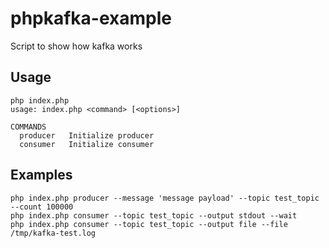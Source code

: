 # phpkafka-example
Script to show how kafka works

Usage
------------
```
php index.php 
usage: index.php <command> [<options>]

COMMANDS
  producer   Initialize producer
  consumer   Initialize consumer
```

Examples
-------------
```
php index.php producer --message 'message payload' --topic test_topic  --count 100000
php index.php consumer --topic test_topic --output stdout --wait
php index.php consumer --topic test_topic --output file --file /tmp/kafka-test.log
```
